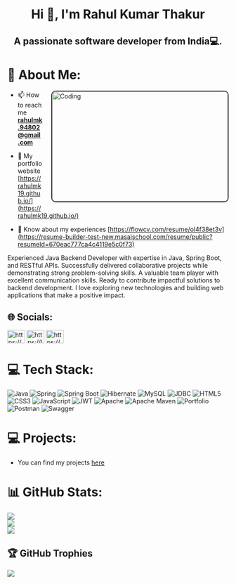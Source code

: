 <h1 align="center">Hi 👋, I'm Rahul Kumar Thakur</h1>
<h2 align="center">A passionate software developer from India💻.</h2>

# 💫 About Me:
<img
  align="right" alt="Coding" width="400" src="https://assets-global.website-files.com/6410ebf8e483b5bb2c86eb27/6410ebf8e483b53d6186fc53_ABM%20College%20Web%20developer%20main.jpg"
  style="float: right; width: 400px; height:250px; margin-left: 20px; margin-bottom: 20px; border: 2px solid #333; border-radius: 10px;"
/>

- 📫 How to reach me **rahulmk.94802@gmail.com**

- 📄 My portfolio website [https://rahulmk19.github.io/](https://rahulmk19.github.io/)

- 📄 Know about my experiences [https://flowcv.com/resume/ol4f38et3v](https://resume-builder-test-new.masaischool.com/resume/public?resumeId=670eac777ca4c4119e5c0f73)

Experienced Java Backend Developer with expertise in Java, Spring Boot, and RESTful APIs. Successfully delivered collaborative projects while demonstrating strong problem-solving skills. A valuable team player with excellent communication skills. Ready to contribute impactful solutions to backend development. I love exploring new technologies and building web applications that make a positive impact.


## 🌐 Socials:
<p align="left">
<a href="https://www.linkedin.com/in/rahulmk19/" target="blank"><img align="center" src="https://raw.githubusercontent.com/rahuldkjain/github-profile-readme-generator/master/src/images/icons/Social/linked-in-alt.svg" alt="https://www.linkedin.com/in/rahulmk19/" height="30" width="40" /></a>
<a href="https://leetcode.com/rahulmk19" target="blank"><img align="center" src="https://cdn.iconscout.com/icon/free/png-256/free-leetcode-3521542-2944960.png" alt="https://leetcode.com/rahulmk19" height="30" width="40" /></a>
<a href="https://www.hackerrank.com/rahulmk19" target="blank"><img align="center" src="https://raw.githubusercontent.com/rahuldkjain/github-profile-readme-generator/master/src/images/icons/Social/hackerrank.svg" alt="https://www.hackerrank.com/rahulmk19" height="30" width="40" /></a>
</p> 


# 💻 Tech Stack:
![Java](https://img.shields.io/badge/java-%23ED8B00.svg?style=for-the-badge&logo=java&logoColor=white)
![Spring](https://img.shields.io/badge/spring-%236DB33F.svg?style=for-the-badge&logo=spring&logoColor=white)
![Spring Boot](https://img.shields.io/badge/spring%20boot-%236DB33F.svg?style=for-the-badge&logo=spring&logoColor=white)
![Hibernate](https://img.shields.io/badge/hibernate-%23B066FE.svg?style=for-the-badge&logo=hibernate&logoColor=white)
![MySQL](https://img.shields.io/badge/mysql-%2300f.svg?style=for-the-badge&logo=mysql&logoColor=white)
![JDBC](https://img.shields.io/badge/JDBC-%23000.svg?style=for-the-badge&logo=java&logoColor=white)
![HTML5](https://img.shields.io/badge/html5-%23E34F26.svg?style=for-the-badge&logo=html5&logoColor=white)
![CSS3](https://img.shields.io/badge/css3-%231572B6.svg?style=for-the-badge&logo=css3&logoColor=white)
![JavaScript](https://img.shields.io/badge/javascript-%23F7DF1E.svg?style=for-the-badge&logo=javascript&logoColor=black)
![JWT](https://img.shields.io/badge/JWT-black?style=for-the-badge&logo=JSON%20web%20tokens) 
![Apache](https://img.shields.io/badge/apache-%23D42029.svg?style=for-the-badge&logo=apache&logoColor=white) 
![Apache Maven](https://img.shields.io/badge/Apache%20Maven-C71A36?style=for-the-badge&logo=Apache%20Maven&logoColor=white) 
![Portfolio](https://img.shields.io/badge/Portfolio-%23000000.svg?style=for-the-badge&logo=firefox&logoColor=#FF7139) 
![Postman](https://img.shields.io/badge/Postman-FF6C37?style=for-the-badge&logo=postman&logoColor=white) 
![Swagger](https://img.shields.io/badge/-Swagger-%23Clojure?style=for-the-badge&logo=swagger&logoColor=white)


# 💻 Projects:
- You can find my projects <a href="https://rahulmk19.github.io/" target="_blank">here</a>

# 📊 GitHub Stats:
![](https://github-readme-stats.vercel.app/api?username=rahulmk19&theme=dark&hide_border=false&include_all_commits=true&count_private=true)<br/>
![](https://github-readme-streak-stats.herokuapp.com/?user=rahulmk19&theme=dark&hide_border=false)<br/>
![](https://github-readme-stats.vercel.app/api/top-langs/?username=rahulmk19&theme=dark&hide_border=false&include_all_commits=true&count_private=true&layout=compact)

## 🏆 GitHub Trophies
![](https://github-profile-trophy.vercel.app/?username=rahulmk19&theme=monokai&no-frame=false&no-bg=false&margin-w=4)

<!-- Proudly created with GPRM ( https://gprm.itsvg.in ) -->
